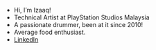 - Hi, I’m Izaaq!
- Technical Artist at PlayStation Studios Malaysia
- A passionate drummer, been at it since 2010!
- Average food enthusiast. 
- [LinkedIn](linkedin.com/in/izaaq-ahmad-izham) 

<!---
Izaaq/Izaaq is a ✨ special ✨ repository because its `README.md` (this file) appears on your GitHub profile.
You can click the Preview link to take a look at your changes.
--->
